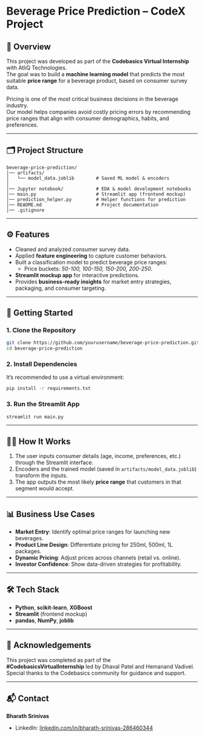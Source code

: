 # Beverage Price Prediction – CodeX Project

## 📌 Overview
This project was developed as part of the **Codebasics Virtual Internship** with AtliQ Technologies.  
The goal was to build a **machine learning model** that predicts the most suitable **price range** for a beverage product, based on consumer survey data.

Pricing is one of the most critical business decisions in the beverage industry.  
Our model helps companies avoid costly pricing errors by recommending price ranges that align with consumer demographics, habits, and preferences.

---

## 🗂 Project Structure
```
beverage-price-prediction/
│── artifacts/
│   └── model_data.joblib        # Saved ML model & encoders
│
│── Jupyter notebook/            # EDA & model development notebooks
│── main.py                      # Streamlit app (frontend mockup)
│── prediction_helper.py         # Helper functions for prediction
│── README.md                    # Project documentation
│── .gitignore
```

---

## ⚙️ Features
- Cleaned and analyzed consumer survey data.
- Applied **feature engineering** to capture customer behaviors.
- Built a classification model to predict beverage price ranges:
  - Price buckets: *50-100, 100-150, 150-200, 200-250*.
- **Streamlit mockup app** for interactive predictions.
- Provides **business-ready insights** for market entry strategies, packaging, and consumer targeting.

---

## 🚀 Getting Started

### 1. Clone the Repository
```bash
git clone https://github.com/yourusername/beverage-price-prediction.git
cd beverage-price-prediction
```

### 2. Install Dependencies
It’s recommended to use a virtual environment:
```bash
pip install -r requirements.txt
```

### 3. Run the Streamlit App
```bash
streamlit run main.py
```

---

## 🧑‍💻 How It Works
1. The user inputs consumer details (age, income, preferences, etc.) through the Streamlit interface.  
2. Encoders and the trained model (saved in `artifacts/model_data.joblib`) transform the inputs.  
3. The app outputs the most likely **price range** that customers in that segment would accept.  

---

## 📊 Business Use Cases
- **Market Entry**: Identify optimal price ranges for launching new beverages.  
- **Product Line Design**: Differentiate pricing for 250ml, 500ml, 1L packages.  
- **Dynamic Pricing**: Adjust prices across channels (retail vs. online).  
- **Investor Confidence**: Show data-driven strategies for profitability.  

---

## 🛠 Tech Stack
- **Python**, **scikit-learn**, **XGBoost**  
- **Streamlit** (frontend mockup)  
- **pandas**, **NumPy**, **joblib**  

---

## 🙌 Acknowledgements
This project was completed as part of the  
**#CodebasicsVirtualInternship** led by Dhaval Patel and Hemanand Vadivel.  
Special thanks to the Codebasics community for guidance and support.  

---

## 📬 Contact
**Bharath Srinivas**  
- LinkedIn: [linkedin.com/in/bharath-srinivas-286460344](https://linkedin.com/in/bharath-srinivas-286460344)  
 
